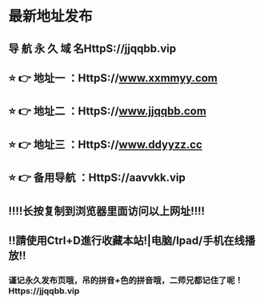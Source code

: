 #  最新地址发布 
## 导 航 永 久 域 名HttpS://jjqqbb.vip
## ⭐️ 👉 地址一 ：HttpS://www.xxmmyy.com
## ⭐️ 👉 地址二 ：HttpS://www.jjqqbb.com
## ⭐️ 👉 地址三 ：HttpS://www.ddyyzz.cc
## ⭐️ 👉 备用导航 ：HttpS://aavvkk.vip
## ‼️‼️长按复制到浏览器里面访问以上网址‼️‼️
## ‼️請使用Ctrl+D進行收藏本站!|电脑/Ipad/手机在线播放‼️
### 谨记永久发布页哦，吊的拼音+色的拼音哦，二师兄都记住了呢！Https://jjqqbb.vip
